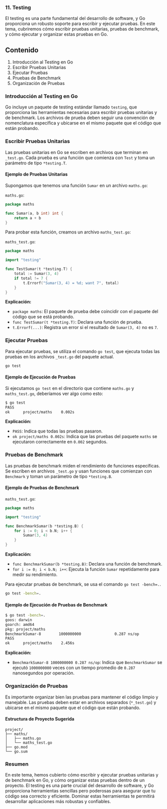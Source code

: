 ### 11. Testing

El testing es una parte fundamental del desarrollo de software, y Go proporciona un robusto soporte para escribir y ejecutar pruebas. En este tema, cubriremos cómo escribir pruebas unitarias, pruebas de benchmark, y cómo ejecutar y organizar estas pruebas en Go.

## Contenido

1. Introducción al Testing en Go
2. Escribir Pruebas Unitarias
3. Ejecutar Pruebas
4. Pruebas de Benchmark
5. Organización de Pruebas

### Introducción al Testing en Go

Go incluye un paquete de testing estándar llamado `testing`, que proporciona las herramientas necesarias para escribir pruebas unitarias y de benchmark. Los archivos de prueba deben seguir una convención de nomenclatura específica y ubicarse en el mismo paquete que el código que están probando.

### Escribir Pruebas Unitarias

Las pruebas unitarias en Go se escriben en archivos que terminan en `_test.go`. Cada prueba es una función que comienza con `Test` y toma un parámetro de tipo `*testing.T`.

#### Ejemplo de Pruebas Unitarias

Supongamos que tenemos una función `Sumar` en un archivo `maths.go`:

`maths.go`:
```go
package maths

func Sumar(a, b int) int {
    return a + b
}
```

Para probar esta función, creamos un archivo `maths_test.go`:

`maths_test.go`:
```go
package maths

import "testing"

func TestSumar(t *testing.T) {
    total := Sumar(3, 4)
    if total != 7 {
        t.Errorf("Sumar(3, 4) = %d; want 7", total)
    }
}
```

**Explicación:**
- `package maths`: El paquete de prueba debe coincidir con el paquete del código que se está probando.
- `func TestSumar(t *testing.T)`: Declara una función de prueba.
- `t.Errorf(...)`: Registra un error si el resultado de `Sumar(3, 4)` no es `7`.

### Ejecutar Pruebas

Para ejecutar pruebas, se utiliza el comando `go test`, que ejecuta todas las pruebas en los archivos `_test.go` del paquete actual.

```sh
go test
```

#### Ejemplo de Ejecución de Pruebas

Si ejecutamos `go test` en el directorio que contiene `maths.go` y `maths_test.go`, deberíamos ver algo como esto:

```sh
$ go test
PASS
ok      project/maths    0.002s
```

**Explicación:**
- `PASS`: Indica que todas las pruebas pasaron.
- `ok project/maths 0.002s`: Indica que las pruebas del paquete `maths` se ejecutaron correctamente en `0.002` segundos.

### Pruebas de Benchmark

Las pruebas de benchmark miden el rendimiento de funciones específicas. Se escriben en archivos `_test.go` y usan funciones que comienzan con `Benchmark` y toman un parámetro de tipo `*testing.B`.

#### Ejemplo de Pruebas de Benchmark

`maths_test.go`:
```go
package maths

import "testing"

func BenchmarkSumar(b *testing.B) {
    for i := 0; i < b.N; i++ {
        Sumar(3, 4)
    }
}
```

**Explicación:**
- `func BenchmarkSumar(b *testing.B)`: Declara una función de benchmark.
- `for i := 0; i < b.N; i++`: Ejecuta la función `Sumar` repetidamente para medir su rendimiento.

Para ejecutar pruebas de benchmark, se usa el comando `go test -bench=.`.

```sh
go test -bench=.
```

#### Ejemplo de Ejecución de Pruebas de Benchmark

```sh
$ go test -bench=.
goos: darwin
goarch: amd64
pkg: project/maths
BenchmarkSumar-8        1000000000               0.287 ns/op
PASS
ok      project/maths    2.456s
```

**Explicación:**
- `BenchmarkSumar-8 1000000000 0.287 ns/op`: Indica que `BenchmarkSumar` se ejecutó `1000000000` veces con un tiempo promedio de `0.287` nanosegundos por operación.

### Organización de Pruebas

Es importante organizar bien las pruebas para mantener el código limpio y manejable. Las pruebas deben estar en archivos separados (`*_test.go`) y ubicarse en el mismo paquete que el código que están probando.

#### Estructura de Proyecto Sugerida

```
project/
├── maths/
│   ├── maths.go
│   └── maths_test.go
├── go.mod
└── go.sum
```

### Resumen

En este tema, hemos cubierto cómo escribir y ejecutar pruebas unitarias y de benchmark en Go, y cómo organizar estas pruebas dentro de un proyecto. El testing es una parte crucial del desarrollo de software, y Go proporciona herramientas sencillas pero poderosas para asegurar que tu código sea correcto y eficiente. Dominar estas herramientas te permitirá desarrollar aplicaciones más robustas y confiables.